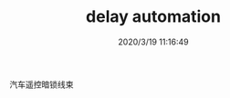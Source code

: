 ﻿---
layout: post 
title: delay automation
tags: CDELAY
categories: wire-harness
overview: 
series: 
part_number: 
thumb_img: static/202003/240-thumb-20200319191745.jpg
image: static/202003/240-20200319191745.jpg
date: 2020/3/19 11:16:49
---


汽车遥控暗锁线束
